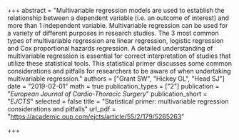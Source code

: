 +++
abstract = "Multivariable regression models are used to establish the relationship between a dependent variable (i.e. an outcome of interest) and more than 1 independent variable. Multivariable regression can be used for a variety of different purposes in research studies. The 3 most common types of multivariable regression are linear regression, logistic regression and Cox proportional hazards regression. A detailed understanding of multivariable regression is essential for correct interpretation of studies that utilize these statistical tools. This statistical primer discusses some common considerations and pitfalls for researchers to be aware of when undertaking multivariable regression."
authors = ["Grant SW", "Hickey GL", "Head SJ"]
date = "2019-02-01"
math = true
publication_types = ["2"]
publication = "*European Journal of Cardio-Thoracic Surgery*"
publication_short = "*EJCTS*"
selected = false
title = "Statistical primer: multivariable regression considerations and pitfalls"
url_pdf = "https://academic.oup.com/ejcts/article/55/2/179/5265263"

+++
